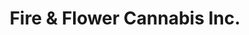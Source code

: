 ---
title: "Fire & Flower Cannabis Inc."
url: /st-albert/fire-und-flower-cannabis-inc/
shop: Hanf
---